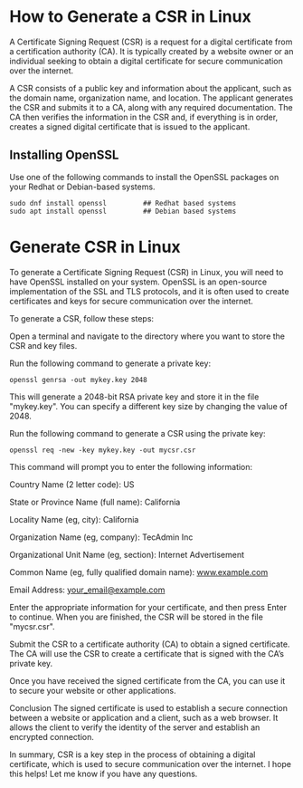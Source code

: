 # How to Generate a CSR in Linux

A Certificate Signing Request (CSR) is a request for a digital certificate from a certification authority (CA). It is typically created by a website owner or an individual seeking to obtain a digital certificate for secure communication over the internet.

A CSR consists of a public key and information about the applicant, such as the domain name, organization name, and location. The applicant generates the CSR and submits it to a CA, along with any required documentation. The CA then verifies the information in the CSR and, if everything is in order, creates a signed digital certificate that is issued to the applicant.

## Installing OpenSSL

Use one of the following commands to install the OpenSSL packages on your Redhat or Debian-based systems.

```
sudo dnf install openssl         ## Redhat based systems 
sudo apt install openssl         ## Debian based systems 
```

# Generate CSR in Linux
To generate a Certificate Signing Request (CSR) in Linux, you will need to have OpenSSL installed on your system. OpenSSL is an open-source implementation of the SSL and TLS protocols, and it is often used to create certificates and keys for secure communication over the internet.

To generate a CSR, follow these steps:

Open a terminal and navigate to the directory where you want to store the CSR and key files.

Run the following command to generate a private key:

```
openssl genrsa -out mykey.key 2048 
```

This will generate a 2048-bit RSA private key and store it in the file "mykey.key". You can specify a different key size by changing the value of 2048.

Run the following command to generate a CSR using the private key:

```
openssl req -new -key mykey.key -out mycsr.csr 
```

This command will prompt you to enter the following information:

Country Name (2 letter code): US

State or Province Name (full name): California

Locality Name (eg, city): California

Organization Name (eg, company): TecAdmin Inc

Organizational Unit Name (eg, section): Internet Advertisement

Common Name (eg, fully qualified domain name): www.example.com

Email Address: your_email@example.com

Enter the appropriate information for your certificate, and then press Enter to continue. When you are finished, the CSR will be stored in the file "mycsr.csr".

Submit the CSR to a certificate authority (CA) to obtain a signed certificate. The CA will use the CSR to create a certificate that is signed with the CA’s private key.

Once you have received the signed certificate from the CA, you can use it to secure your website or other applications.

Conclusion
The signed certificate is used to establish a secure connection between a website or application and a client, such as a web browser. It allows the client to verify the identity of the server and establish an encrypted connection.

In summary, CSR is a key step in the process of obtaining a digital certificate, which is used to secure communication over the internet. I hope this helps! Let me know if you have any questions.